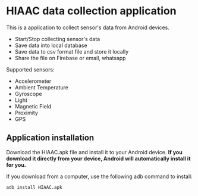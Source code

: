# HIAAC data collection application

This is a application to collect sensor's data from Android devices.

- Start/Stop collecting sensor's data
- Save data into local database
- Save data to csv format file and store it locally
- Share the file on Firebase or email, whatsapp

Supported sensors:

- Accelerometer
- Ambient Temperature
- Gyroscope
- Light
- Magnetic Field
- Proximity
- GPS


## Application installation

Download the HIAAC.apk file and install it to your Android device.
**If you download it directly from your device, Android will automatically install it for you.**

If you download from a computer, use the following adb command to install:
```
adb install HIAAC.apk
```
